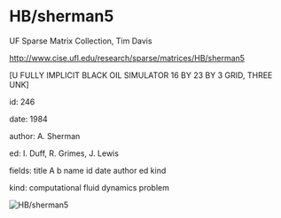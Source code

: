 # HB/sherman5

 UF Sparse Matrix Collection, Tim Davis

 http://www.cise.ufl.edu/research/sparse/matrices/HB/sherman5

 [U FULLY IMPLICIT BLACK OIL SIMULATOR   16 BY 23 BY  3 GRID, THREE UNK]

 id: 246

 date: 1984

 author: A. Sherman

 ed: I. Duff, R. Grimes, J. Lewis

 fields: title A b name id date author ed kind

 kind: computational fluid dynamics problem

![HB/sherman5](http://yifanhu.net/GALLERY/GRAPHS/GIF_SMALL/HB@sherman5.gif)
